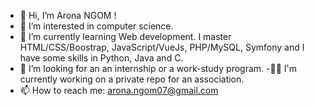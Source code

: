 - 👋 Hi, I’m Arona NGOM !
- 👀 I’m interested in computer science.
- 🌱 I’m currently learning Web development. I master HTML/CSS/Boostrap, JavaScript/VueJs, PHP/MySQL, Symfony and I have some skills in Python, Java and C.
- 💞️ I’m looking for an an internship or a work-study program.
-:technologist: I'm currently working on a private repo for an association.
- 📫 How to reach me: arona.ngom07@gmail.com

<!---
aronaNg/aronaNg is a ✨ special ✨ repository because its `README.md` (this file) appears on your GitHub profile.
You can click the Preview link to take a look at your changes.
--->
